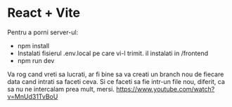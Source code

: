# React + Vite

Pentru a porni server-ul:
- npm install
- Instalati fisierul .env.local pe care vi-l trimit. il instalati  in /frontend
- npm run dev

Va rog cand vreti sa lucrati, ar fi bine sa va creati un branch nou de fiecare data cand intrati sa faceti ceva. Si ce faceti sa fie intr-un file nou, diferit, ca sa nu ne intercalam prea mult, mersi. https://www.youtube.com/watch?v=MnUd31TvBoU